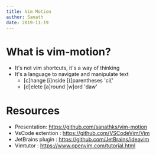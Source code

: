 ```yaml
---
title: Vim Motion
author: Sanath 
date: 2019-11-19
---
```


# What is vim-motion?

- It's not vim shortcuts, it's a way of thinking 
- It's a language to navigate and manipulate text
    - [c]hange [i]nside [(]parentheses 'ci('
    - [d]elete [a]round [w]ord 'daw'



# Resources

- Presentation: https://github.com/sanathks/vim-motion 
- VsCode extention : https://github.com/VSCodeVim/Vim
- JetBrains plugin : https://github.com/JetBrains/ideavim
- Vimtutor : https://www.openvim.com/tutorial.html
